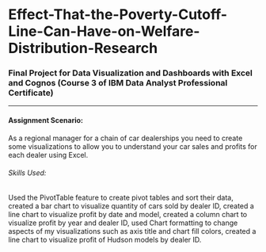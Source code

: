 # Effect-That-the-Poverty-Cutoff-Line-Can-Have-on-Welfare-Distribution-Research
### Final Project for Data Visualization and Dashboards with Excel and Cognos (Course 3 of IBM Data Analyst Professional Certificate)
----------------
#### Assignment Scenario: 
As a regional manager for a chain of car dealerships you need to create some visualizations to allow you to understand your car sales and profits for each dealer using Excel.
###### Skills Used:
Used the PivotTable feature to create pivot tables and sort their data, created a bar chart to visualize quantity of cars sold by dealer ID, created a line chart to visualize profit by date and model, created a column chart to visualize profit by year and dealer ID, used Chart formatting to change aspects of my visualizations such as axis title and chart fill colors, created a line chart to visualize profit of Hudson models by dealer ID. 
